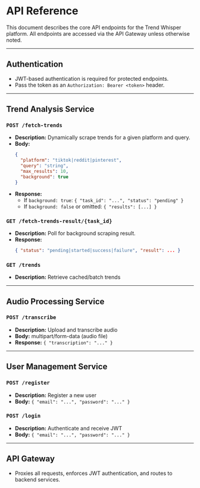 # API Reference

This document describes the core API endpoints for the Trend Whisper platform. All endpoints are accessed via the API Gateway unless otherwise noted.

---

## Authentication
- JWT-based authentication is required for protected endpoints.
- Pass the token as an `Authorization: Bearer <token>` header.

---

## Trend Analysis Service

### `POST /fetch-trends`
- **Description:** Dynamically scrape trends for a given platform and query.
- **Body:**
  ```json
  {
    "platform": "tiktok|reddit|pinterest",
    "query": "string",
    "max_results": 10,
    "background": true
  }
  ```
- **Response:**
  - If `background: true`: `{ "task_id": "...", "status": "pending" }`
  - If `background: false` or omitted: `{ "results": [...] }`

### `GET /fetch-trends-result/{task_id}`
- **Description:** Poll for background scraping result.
- **Response:**
  ```json
  { "status": "pending|started|success|failure", "result": ... }
  ```

### `GET /trends`
- **Description:** Retrieve cached/batch trends

---

## Audio Processing Service

### `POST /transcribe`
- **Description:** Upload and transcribe audio
- **Body:** multipart/form-data (audio file)
- **Response:** `{ "transcription": "..." }`

---

## User Management Service

### `POST /register`
- **Description:** Register a new user
- **Body:** `{ "email": "...", "password": "..." }`

### `POST /login`
- **Description:** Authenticate and receive JWT
- **Body:** `{ "email": "...", "password": "..." }`

---

## API Gateway
- Proxies all requests, enforces JWT authentication, and routes to backend services.

